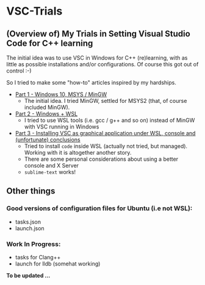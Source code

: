 # VSC-Trials
## (Overview of) My Trials in Setting Visual Studio Code for C++ learning 


The initial idea was to use VSC in Windows for C++ (re)learning, with as little as possible installations and/or configurations.
Of course this got out of control :-)

So I tried to make some "how-to" articles inspired by my hardships.

* [Part 1 - Windows 10, MSYS / MinGW](https://github.com/Adrian-LL/vscode-cpp-windows) 
  * The initial idea. I tried MinGW, settled for MSYS2 (that, of course included MinGW).
* [Part 2 - Windows + WSL](https://github.com/Adrian-LL/vscode-cpp-win-wsl)
  * I tried to use WSL tools (i.e. gcc / g++ and so on) instead of MinGW with VSC running in Windows
* [Part 3 - Installing VSC as graphical application under WSL, console and (unfortunate) conclusions](https://github.com/Adrian-LL/vscode-cpp-wsl-graphical-apps)
  * Tried to install `code` inside WSL (actually not tried, but managed). Working with it is altogether another story.
  * There are some personal considerations about using a better console and X Server
  * `sublime-text` works!
  
## Other things
### Good versions of configuration files for Ubuntu (i.e not WSL):
* tasks.json
* launch.json

### Work In Progress:
* tasks for Clang++
* launch for lldb (somehat working)

**To be updated ...**
